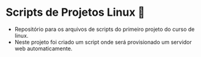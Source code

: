 # Scripts de Projetos Linux  🐧

* Repositório para  os arquivos de scripts do primeiro projeto do curso de linux. 
* Neste projeto foi criado um script onde será provisionado um servidor web automaticamente.
